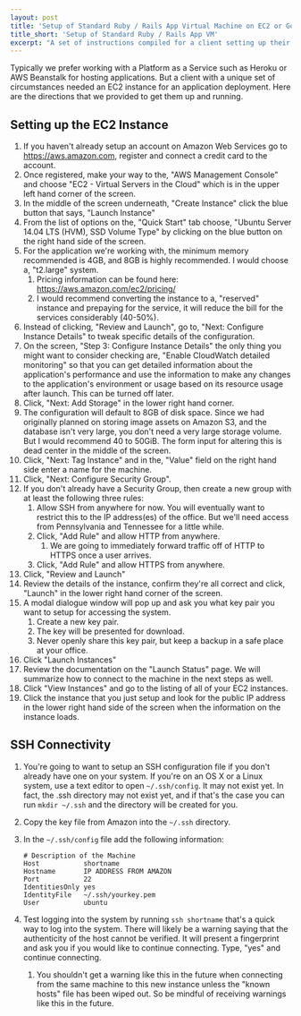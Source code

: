 ```yaml
---
layout: post
title: 'Setup of Standard Ruby / Rails App Virtual Machine on EC2 or Google Cloud'
title_short: 'Setup of Standard Ruby / Rails App VM'
excerpt: "A set of instructions compiled for a client setting up their own virtual machine for hosting a Rails application on Amazon EC2 or Google Cloud."
---
```


Typically we prefer working with a Platform as a Service such as Heroku or AWS
Beanstalk for hosting applications. But a client with a unique set of
circumstances needed an EC2 instance for an application deployment. Here are the
directions that we provided to get them up and running.

## Setting up the EC2 Instance

1.  If you haven't already setup an account on Amazon Web Services go to
    https://aws.amazon.com, register and connect a credit card to the account.
1.  Once registered, make your way to the, "AWS Management Console" and choose
    "EC2 - Virtual Servers in the Cloud" which is in the upper left hand corner
    of the screen.
1.  In the middle of the screen underneath, "Create Instance" click the blue
    button that says, "Launch Instance"
1.  From the list of options on the, "Quick Start" tab choose,
    "Ubuntu Server 14.04 LTS (HVM), SSD Volume Type" by clicking on the blue
    button on the right hand side of the screen.
1.  For the application we're working with, the minimum memory recommended is
    4GB, and 8GB is highly recommended. I would choose a, "t2.large" system.
    1.  Pricing information can be found here:
        https://aws.amazon.com/ec2/pricing/
    1.  I would recommend converting the instance to a, "reserved" instance and
        prepaying for the service, it will reduce the bill for the services
        considerably (40-50%).
1.  Instead of clicking, "Review and Launch", go to,
    "Next: Configure Instance Details" to tweak specific details of the
    configuration.
1.  On the screen, "Step 3: Configure Instance Details" the only thing you
    might want to consider checking are, "Enable CloudWatch detailed monitoring"
    so that you can get detailed information about the application's performance
    and use the information to make any changes to the application's environment
    or usage based on its resource usage after launch. This can be turned off
    later.
1.  Click, "Next: Add Storage" in the lower right hand corner.
1.  The configuration will default to 8GB of disk space. Since we had originally
    planned on storing image assets on Amazon S3, and the database isn't very
    large, you don't need a very large storage volume. But I would recommend
    40 to 50GiB. The form input for altering this is dead center in the middle
    of the screen.
1.  Click, "Next: Tag Instance" and in the, "Value" field on the right hand side
    enter a name for the machine.
1.  Click, "Next: Configure Security Group".
1.  If you don't already have a Security Group, then create a new group with at
    least the following three rules:
    1.  Allow SSH from anywhere for now. You will eventually want to restrict
        this to the IP address(es) of the office. But we'll need access from
        Pennsylvania and Tennessee for a little while.
    1.  Click, "Add Rule" and allow HTTP from anywhere.
        1.  We are going to immediately forward traffic off of HTTP to HTTPS
            once a user arrives.
    1.  Click, "Add Rule" and allow HTTPS from anywhere.
1.  Click, "Review and Launch"
1.  Review the details of the instance, confirm they're all correct and click,
    "Launch" in the lower right hand corner of the screen.
1.  A modal dialogue window will pop up and ask you what key pair you want to
    setup for accessing the system.
    1.  Create a new key pair.
    1.  The key will be presented for download.
    1.  Never openly share this key pair, but keep a backup in a safe place at
        your office.
1.  Click "Launch Instances"
1.  Review the documentation on the "Launch Status" page. We will summarize how
    to connect to the machine in the next steps as well.
1.  Click "View Instances" and go to the listing of all of your EC2 instances.
1.  Click the instance that you just setup and look for the public IP address
    in the lower right hand side of the screen when the information on the
    instance loads.

## SSH Connectivity

1.  You're going to want to setup an SSH configuration file if you don't already
    have one on your system. If you're on an OS X or a Linux system, use a text
    editor to open ```~/.ssh/config```. It may not exist yet. In fact, the .ssh
    directory may not exist yet, and if that's the case you can run
    ```mkdir ~/.ssh``` and the directory will be created for you.
1.  Copy the key file from Amazon into the ```~/.ssh``` directory.
1.  In the ```~/.ssh/config``` file add the following information:

        # Description of the Machine
        Host           shortname
        Hostname       IP ADDRESS FROM AMAZON
        Port           22
        IdentitiesOnly yes
        IdentityFile   ~/.ssh/yourkey.pem
        User           ubuntu

1.  Test logging into the system by running ```ssh shortname``` that's a quick
    way to log into the system. There will likely be a warning saying that the
    authenticity of the host cannot be verified. It will present a fingerprint
    and ask you if you would like to continue connecting. Type, "yes" and
    continue connecting.
    1.  You shouldn't get a warning like this in the future when connecting from
        the same machine to this new instance unless the "known hosts" file has
        been wiped out. So be mindful of receiving warnings like this in the
        future.